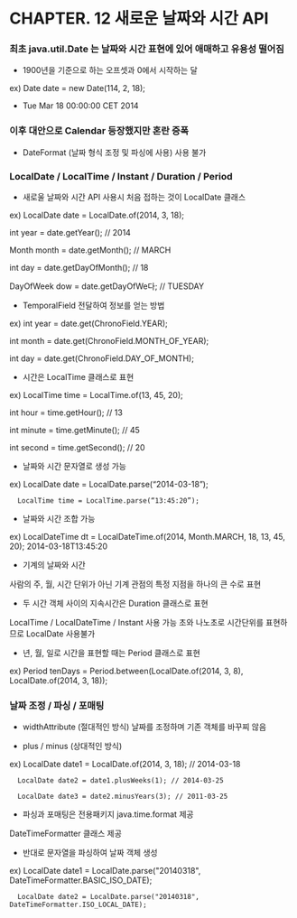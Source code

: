 # CHAPTER. 12 새로운 날짜와 시간 API

### 최초 java.util.Date 는 날짜와 시간 표현에 있어 애매하고 유용성 떨어짐
  * 1900년을 기준으로 하는 오프셋과 0에서 시작하는 달
  
ex) Date date = new Date(114, 2, 18);

  * Tue Mar 18 00:00:00 CET 2014



### 이후 대안으로 Calendar 등장했지만 혼란 증폭
  * DateFormat (날짜 형식 조정 및 파싱에 사용) 사용 불가



### LocalDate / LocalTime / Instant / Duration / Period
  * 새로울 날짜와 시간 API 사용시 처음 접하는 것이 LocalDate 클래스
  
ex) LocalDate date = LocalDate.of(2014, 3, 18);

int year = date.getYear(); // 2014

Month month = date.getMonth(); // MARCH

int day = date.getDayOfMonth(); // 18

DayOfWeek dow = date.getDayOfWe다; // TUESDAY


  * TemporalField 전달하여 정보를 얻는 방법
  
ex) int year = date.get(ChronoField.YEAR);

int month = date.get(ChronoField.MONTH_OF_YEAR);

int day = date.get(ChronoField.DAY_OF_MONTH);


  * 시간은 LocalTime 클래스로 표현
  
ex) LocalTime time = LocalTime.of(13, 45, 20);

int hour = time.getHour(); // 13

int minute = time.getMinute(); // 45

int second = time.getSecond(); // 20


  * 날짜와 시간 문자열로 생성 가능
  
ex) LocalDate date = LocalDate.parse(“2014-03-18”);

      LocalTime time = LocalTime.parse(“13:45:20”);
      
      
  * 날짜와 시간 조합 가능
    
ex) LocalDateTime dt = LocalDateTime.of(2014, Month.MARCH, 18, 13, 45, 20);
    2014-03-18T13:45:20
      
      
  * 기계의 날짜와 시간
  
  사람의 주, 월, 시간 단위가 아닌 기계 관점의 특정 지점을 하나의 큰 수로 표현


  * 두 시간 객체 사이의 지속시간은 Duration 클래스로 표현
  
  LocalTime / LocalDateTime / Instant 사용 가능
  초와 나노초로 시간단위를 표현하므로 LocalDate 사용불가


  * 년, 월, 일로 시간을 표현할 때는 Period 클래스로 표현
  
ex) Period tenDays = Period.between(LocalDate.of(2014, 3, 8),
                                    LocalDate.of(2014, 3, 18));



### 날짜 조정 / 파싱 / 포매팅
  * widthAttribute (절대적인 방식)
날짜를 조정하며 기존 객체를 바꾸찌 않음

  * plus / minus (상대적인 방식)
  
ex) LocalDate date1 = LocalDate.of(2014, 3, 18); // 2014-03-18

      LocalDate date2 = date1.plusWeeks(1); // 2014-03-25
      
      LocalDate date3 = date2.minusYears(3); // 2011-03-25


  * 파싱과 포매팅은 전용패키지 java.time.format 제공
  
  DateTimeFormatter 클래스 제공
  

  * 반대로 문자열을 파싱하여 날짜 객체 생성
  
ex) LocalDate date1 = LocalDate.parse("20140318", DateTimeFormatter.BASIC_ISO_DATE);

      LocalDate date2 = LocalDate.parse("20140318", DateTimeFormatter.ISO_LOCAL_DATE);   
      
